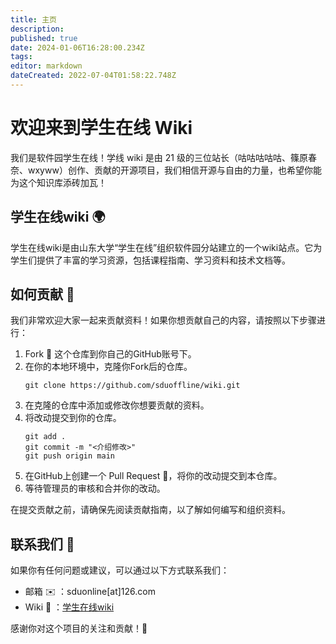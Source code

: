 ```yaml
---
title: 主页
description: 
published: true
date: 2024-01-06T16:28:00.234Z
tags: 
editor: markdown
dateCreated: 2022-07-04T01:58:22.748Z
---
```


# 欢迎来到学生在线 Wiki

我们是软件园学生在线！学线 wiki 是由 21 级的三位站长（咕咕咕咕咕、篠原春奈、wxyww）创作、贡献的开源项目，我们相信开源与自由的力量，也希望你能为这个知识库添砖加瓦！

## 学生在线wiki 🌍

学生在线wiki是由山东大学“学生在线”组织软件园分站建立的一个wiki站点。它为学生们提供了丰富的学习资源，包括课程指南、学习资料和技术文档等。

## 如何贡献 🤝

我们非常欢迎大家一起来贡献资料！如果你想贡献自己的内容，请按照以下步骤进行：

1. Fork 🍴 这个仓库到你自己的GitHub账号下。
2. 在你的本地环境中，克隆你Fork后的仓库。
   ```
   git clone https://github.com/sduoffline/wiki.git
   ```
3. 在克隆的仓库中添加或修改你想要贡献的资料。
4. 将改动提交到你的仓库。
   ```
   git add .
   git commit -m "<介绍修改>"
   git push origin main
   ```
5. 在GitHub上创建一个 Pull Request 🚀，将你的改动提交到本仓库。
6. 等待管理员的审核和合并你的改动。

在提交贡献之前，请确保先阅读贡献指南，以了解如何编写和组织资料。

## 联系我们 📧

如果你有任何问题或建议，可以通过以下方式联系我们：

- 邮箱 ✉️ ：sduonline[at]126.com
- Wiki 💬 ：[学生在线wiki](https://wiki.sduonline.cn)

感谢你对这个项目的关注和贡献！🙌
